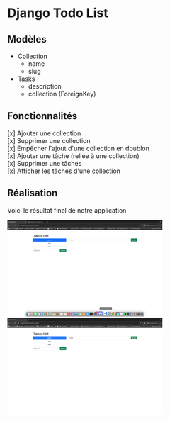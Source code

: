 # **Django Todo List**

## **Modèles** 

- Collection 
  - name
  - slug
- Tasks
  - description
  - collection (ForeignKey)

## **Fonctionnalités**  

[x] Ajouter une collection  
[x] Supprimer une collection  
[x] Empêcher l'ajout d'une collection en doublon   
[x] Ajouter une tâche (reliée à une collection)  
[x] Supprimer une tâches  
[x] Afficher les tâches d'une collection

## **Réalisation**

Voici le résultat final de notre application

<img src="assets/resultat2.png" width="350" title="Realisation">    
<img src="assets/resultat1.png" width="350" title="Realisation">   

